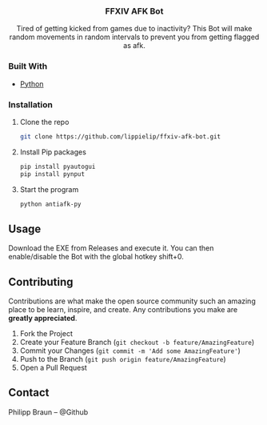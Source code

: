 <h3 align="center">FFXIV AFK Bot</h3>

  <p align="center">
   Tired of getting kicked from games due to inactivity? This Bot will make random movements in random intervals to prevent you from getting flagged as afk. 
  </p>
  
### Built With
* [Python](https://www.python.org/)


### Installation

1. Clone the repo
   ```sh
   git clone https://github.com/lippielip/ffxiv-afk-bot.git
   ```
2. Install Pip packages
   ```sh
   pip install pyautogui
   pip install pynput
   ```
3. Start the program
   ```sh
   python antiafk-py
   ```



<!-- USAGE EXAMPLES -->
## Usage

Download the EXE from Releases and execute it. You can then enable/disable the Bot with the global hotkey shift+0.



<!-- CONTRIBUTING -->
## Contributing

Contributions are what make the open source community such an amazing place to be learn, inspire, and create. Any contributions you make are **greatly appreciated**.

1. Fork the Project
2. Create your Feature Branch (`git checkout -b feature/AmazingFeature`)
3. Commit your Changes (`git commit -m 'Add some AmazingFeature'`)
4. Push to the Branch (`git push origin feature/AmazingFeature`)
5. Open a Pull Request

<!-- CONTACT -->
## Contact

Philipp Braun – @Github
